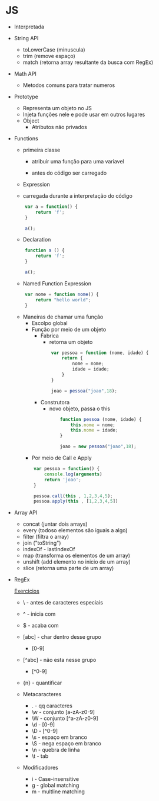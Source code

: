 # JS

* Interpretada

* String API
    * toLowerCase (minuscula)
    * trim (remove espaço)
    * match (retorna array resultante da busca com RegEx)

* Math API
    * Metodos comuns para tratar numeros

* Prototype
    * Representa um objeto no JS
    * Injeta funções nele e pode usar em outros lugares
    * Object
        * Atributos não privados

* Functions
    * primeira classe
        * atribuir uma função para uma variavel

        * antes do código ser carregado

    * Expression
    * carregada durante a interpretação do código
    ```js
        var a = function() {
            return 'f';
        }

        a();
    ```


    * Declaration

    ```js
        function a () {
            return 'f';
        }

        a();
    ```

    * Named Function Expression
    ```js
        var nome = function nome() {
            return "hello world";
        }
    ```

    * Maneiras de chamar uma função
        * Escolpo global
        * Função por meio de um objeto
            * Fabrica
                * retorna um objeto
                ```js
                    var pessoa = function (nome, idade) {
                        return {
                            nome = nome;
                            idade = idade;
                        }
                    }

                    joao = pessoa("joao",18);
                ```
            * Construtora
                * novo objeto, passa o this
                    ```js
                        function pessoa (nome, idade) {
                            this.nome = nome;
                            this.nome = idade;
                        }

                        joao = new pessoa("joao",18);
                    ```
        * Por meio de Call e Apply
        ```js
            var pessoa = function() {
                console.log(arguments)
                return 'joao';
            }

            pessoa.call(this , 1,2,3,4,5);
            pessoa.apply(this , [1,2,3,4,5])
        ```

* Array API
    * concat (juntar dois arrays)
    * every (todoso elementos são iguais a algo)
    * filter (filtra o array)
    * join ("toString")
    * indexOf - lastIndexOf
    * map (transforma os elementos de um array)
    * unshift (add elemento no inicio de um array)
    * slice (retorna uma parte de um array)

* RegEx

    [Exercicios](https://github.com/workshopper/regex-adventure)

    * \ - antes de caracteres especiais
    * ^ - inicia com
    * $ - acaba com
    * [abc] - char dentro desse grupo
        * [0-9]
    * [^abc] - não esta nesse grupo
        * [^0-9]
    * {n} - quantificar

    * Metacaracteres
        * . - qq caracteres
        * \w - conjunto [a-zA-z0-9]
        * \W - conjunto [^a-zA-z0-9]
        * \d - [0-9]
        * \D - [^0-9]
        * \s - espaço em branco
        * \S - nega espaço em branco
        * \n - quebra de linha
        * \t - tab

    * Modificadores
        * i - Case-insensitive
        * g - global matching
        * m - multline matching
